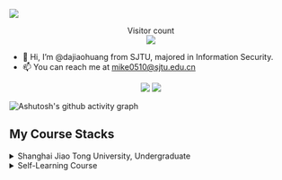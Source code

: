 <a target="_blank" href="https://space.bilibili.com/481998906?spm_id_from=333.1387.0.0)" title="Woof"><img src="https://img.shields.io/badge/Bilibili-大叫皇-blue?logo=bilibili"></a>

<p align="center"> 
  Visitor count<br>
  <img src="https://profile-counter.glitch.me/dajiaohuang/count.svg" />
</p>



- 👋 Hi, I’m @dajiaohuang from SJTU, majored in Information Security.
- 📫 You can reach me at mike0510@sjtu.edu.cn

<p align="center"> 

  <img src="https://github-readme-stats.vercel.app/api?username=dajiaohuang&show_icons=true&icon_color=CE1D2D&text_color=718096&bg_color=ffffff&hide_title=true" />

  <img src="https://github-readme-stats.vercel.app/api/top-langs/?username=dajiaohuang&style=compact" />

</p>






![Ashutosh's github activity graph](https://github-readme-activity-graph.vercel.app/graph?username=dajiaohuang&theme=github-compact)

## My Course Stacks

<details>
<summary>  Shanghai Jiao Tong University, Undergraduate</summary>
</br>

* 

</details>


<details>
<summary>Self-Learning Course</summary>
</br>

* 

</details>
